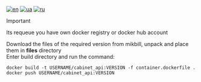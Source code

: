 [![en](https://img.shields.io/badge/lang-en-red.svg)](README.md)
[![ua](https://img.shields.io/badge/lang-ua-yellow.svg)](README.ua.md)
[![ru](https://img.shields.io/badge/lang-ru-blue.svg)](README.ru.md)

> [!IMPORTANT]
> Its requeue you have own docker registry or docker hub account

Download the files of the required version from mikbill, unpack and place them in **files** directory<br>
Enter build directory and run the command:

```
docker build -t USERNAME/cabinet_api:VERSION -f container.dockerfile .
docker push USERNAME/cabinet_api:VERSION
```
